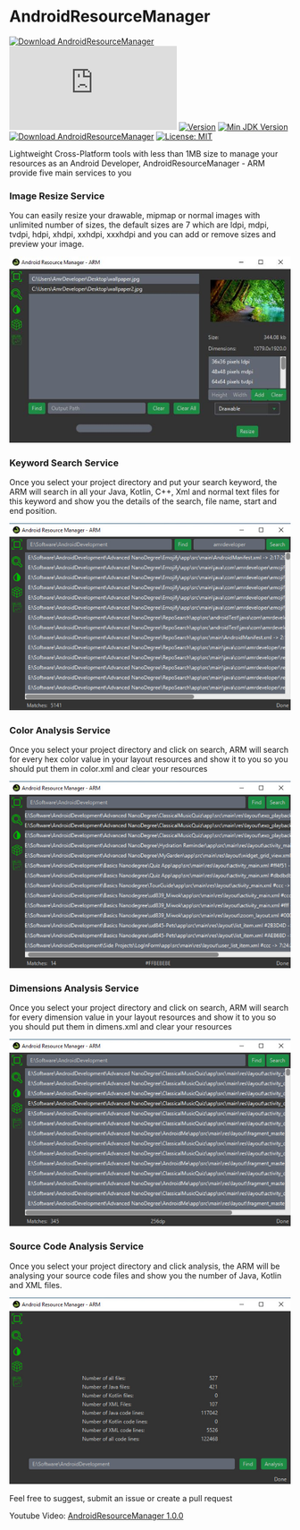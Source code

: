 # AndroidResourceManager

[![Download AndroidResourceManager](https://a.fsdn.com/con/app/sf-download-button)](https://sourceforge.net/projects/androidresourcemanager/files/latest/download)
[![Download AndroidResourceManager](https://sourceforge.net/sflogo.php?type=14&group_id=3339638)](https://sourceforge.net/p/androidresourcemanager/)
[![Version](https://img.shields.io/badge/Version-1.0.3-orange)](https://sourceforge.net/p/androidresourcemanager/)
[![Min JDK Version](https://img.shields.io/badge/Required%20JDK-%2B8-brightgreen)](https://jdk.java.net/java-se-ri/8-MR3)
[![Download AndroidResourceManager](https://img.shields.io/sourceforge/dt/androidresourcemanager.svg)](https://sourceforge.net/projects/androidresourcemanager/files/latest/download)
[![License: MIT](https://img.shields.io/badge/License-MIT-yellow.svg)](https://opensource.org/licenses/MIT)

Lightweight Cross-Platform tools with less than 1MB size to manage your resources as an Android Developer, AndroidResourceManager - ARM provide five main services to you

### Image Resize Service
You can easily resize your drawable, mipmap or normal images with unlimited number of sizes, the default sizes are 7 which are ldpi, mdpi, tvdpi,
hdpi, xhdpi, xxhdpi, xxxhdpi and you can add or remove sizes and preview your image.

![Image Resize Service](screenshots/resize_sevice.jpg)

### Keyword Search Service

Once you select your project directory and put your search keyword, the ARM will search in all your Java, Kotlin, C++, Xml and normal text files for this keyword
and show you the details of the search, file name, start and end position.

![Keyword Search Service](screenshots/keyword_search_service.jpg)

### Color Analysis Service
Once you select your project directory and click on search, 
ARM will search for every hex color value in your layout resources and show it to you so you should put them in color.xml and clear your resources

![Color Analysis Service](screenshots/color_analysis_service.jpg)

### Dimensions Analysis Service
Once you select your project directory and click on search, ARM will search for every dimension value in your layout resources and show it to you so you should put them in dimens.xml and clear your resources

![Dimensions Analysis Service](screenshots/dimens_analysis_service.jpg)

### Source Code Analysis Service
Once you select your project directory and click analysis, the ARM will be analysing your source code files and show you the number of Java, Kotlin and XML files.

![Source Code Analysis Service](screenshots/code_analysis_service.jpg)

Feel free to suggest, submit an issue or create a pull request

Youtube Video: [AndroidResourceManager 1.0.0](https://www.youtube.com/watch?v=sEdpBIALJIg&feature=youtu.be&ab_channel=AmrDeveloper)
